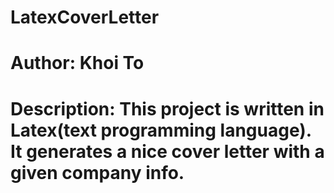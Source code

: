 # LatexCoverLetter
# Author:      Khoi To
# Description: This project is written in Latex(text programming language). It generates a nice cover letter with a given company info.
